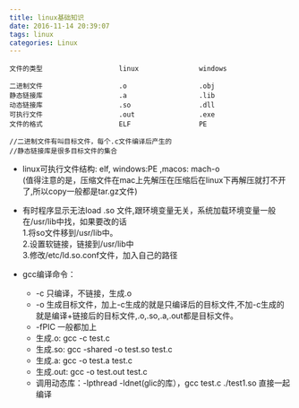 ```yaml
---
title: linux基础知识
date: 2016-11-14 20:39:07
tags: linux
categories: Linux
---
```




```
文件的类型					linux				windows

二进制文件					.o  				.obj
静态链接库					.a  				.lib
动态链接库					.so 				.dll
可执行文件					.out				.exe
文件的格式					ELF 				PE

//二进制文件有叫目标文件，每个.c文件编译后产生的
//静态链接库是很多目标文件的集合

```

* linux可执行文件结构: elf, windows:PE ,macos: mach-o    
(值得注意的是，压缩文件在mac上先解压在压缩后在linux下再解压就打不开了,所以copy一般都是tar.gz文件)
* 有时程序显示无法load  .so 文件,跟环境变量无关，系统加载环境变量一般在/usr/lib中找，如果要改的话      
1.将so文件移到/usr/lib中。   
2.设置软链接，链接到/usr/lib中     
3.修改/etc/ld.so.conf文件，加入自己的路径

* gcc编译命令：
	* -c 只编译，不链接，生成.o
	* -o 生成目标文件，加上-c生成的就是只编译后的目标文件,不加-c生成的就是编译+链接后的目标文件,.o,.so,.a,.out都是目标文件。
	* -fPIC 一般都加上
	* 生成.o:  gcc -c test.c
	* 生成.so: gcc -shared -o test.so test.c
	* 生成.a: gcc -o test.a test.c
	* 生成.out: gcc -o test.out test.c
	* 调用动态库：-lpthread -ldnet(glic的库），gcc test.c ./test1.so 直接一起编译
  